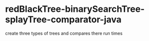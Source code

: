 # redBlackTree-binarySearchTree-splayTree-comparator-java
create three types of trees and compares there run times 
